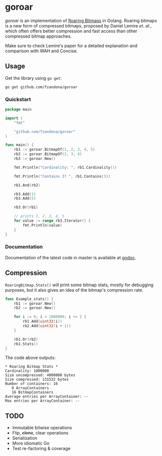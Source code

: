 goroar
======

*goroar* is an implementation of [Roaring Bitmaps](http://roaringbitmap.org) in Golang. Roaring bitmaps is a new form of compressed bitmaps, proposed by Daniel Lemire *et. al.*, which often offers better compression and fast access than other compressed bitmap approaches.

Make sure to check Lemire's paper for a detailed explanation and comparison with WAH and Concise.

Usage
-----
Get the library using `go get`:

    go get github.com/fzandona/goroar

### Quickstart

```go
package main

import (
    "fmt"

    "github.com/fzandona/goroar"
)

func main() {
    rb1 := goroar.BitmapOf(1, 2, 3, 4, 5)
    rb2 := goroar.BitmapOf(2, 3, 4)
    rb3 := goroar.New()

    fmt.Println("Cardinality: ", rb1.Cardinality())

    fmt.Println("Contains 3? ", rb1.Contains(3))

    rb1.And(rb2)

    rb3.Add(1)
    rb3.Add(5)

    rb3.Or(rb1)

    // prints 1, 2, 3, 4, 5
    for value := range rb3.Iterator() {
        fmt.Println(value)
    }
}
```

### Documentation

Documentation of the latest code in master is available at [godoc](http://godoc.org/github.com/fzandona/goroar).

Compression
-----------

`RoaringBitmap.Stats()` will print some bitmap stats, mostly for debugging purposes, but it also gives an idea of the bitmap's compression rate.

```go
func Example_stats() {
    rb1 := goroar.New()
    rb2 := goroar.New()

    for i := 0; i < 1000000; i += 2 {
        rb1.Add(uint32(i))
        rb2.Add(uint32(i + 1))
    }

    rb1.Or(rb2)
    rb1.Stats()
}
```

The code above outputs:

```text
* Roaring Bitmap Stats *
Cardinality: 1000000
Size uncompressed: 4000000 bytes
Size compressed: 131532 bytes
Number of containers: 16
   0 ArrayContainers
   16 BitmapContainers
Average entries per ArrayContainer: --
Max entries per ArrayContainer: --
```

TODO
----

* Immutable bitwise operations
* Flip, ~~clone~~, clear operations
* Serialization
* More idiomatic Go
* Test re-factoring & coverage
